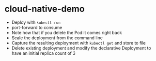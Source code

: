 # cloud-native-demo

* Deploy with `kubectl run`
* port-forward to consume
* Note how that if you delete the Pod it comes right back
* Scale the deployment from the command line
* Capture the resulting deployment with `kubectl get` and store to file
* Delete existing deployment and modify the declarative Deployment to have an initial replica count of 3
